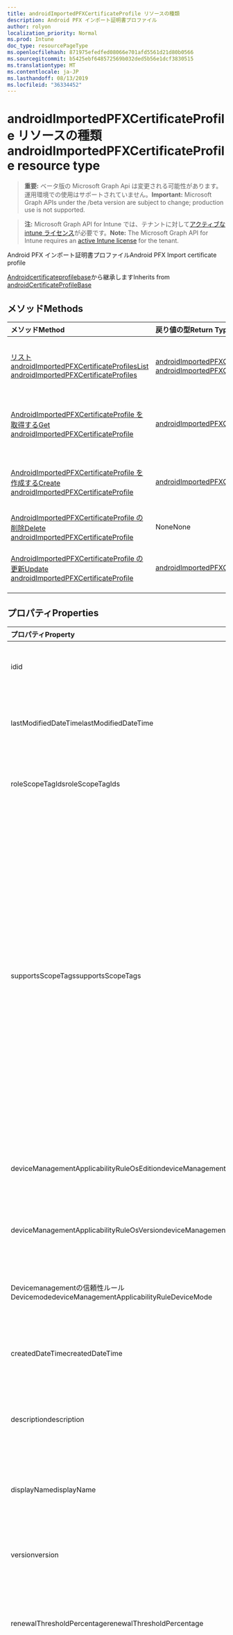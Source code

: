 ```yaml
---
title: androidImportedPFXCertificateProfile リソースの種類
description: Android PFX インポート証明書プロファイル
author: rolyon
localization_priority: Normal
ms.prod: Intune
doc_type: resourcePageType
ms.openlocfilehash: 871975efedfed08066e701afd5561d21d80b0566
ms.sourcegitcommit: b5425ebf648572569b032ded5b56e1dcf3830515
ms.translationtype: MT
ms.contentlocale: ja-JP
ms.lasthandoff: 08/13/2019
ms.locfileid: "36334452"
---
```

# <a name="androidimportedpfxcertificateprofile-resource-type"></a><span data-ttu-id="38f46-103">androidImportedPFXCertificateProfile リソースの種類</span><span class="sxs-lookup"><span data-stu-id="38f46-103">androidImportedPFXCertificateProfile resource type</span></span>

> <span data-ttu-id="38f46-104">**重要:** ベータ版の Microsoft Graph Api は変更される可能性があります。運用環境での使用はサポートされていません。</span><span class="sxs-lookup"><span data-stu-id="38f46-104">**Important:** Microsoft Graph APIs under the /beta version are subject to change; production use is not supported.</span></span>

> <span data-ttu-id="38f46-105">**注:** Microsoft Graph API for Intune では、テナントに対して[アクティブな intune ライセンス](https://go.microsoft.com/fwlink/?linkid=839381)が必要です。</span><span class="sxs-lookup"><span data-stu-id="38f46-105">**Note:** The Microsoft Graph API for Intune requires an [active Intune license](https://go.microsoft.com/fwlink/?linkid=839381) for the tenant.</span></span>

<span data-ttu-id="38f46-106">Android PFX インポート証明書プロファイル</span><span class="sxs-lookup"><span data-stu-id="38f46-106">Android PFX Import certificate profile</span></span>


<span data-ttu-id="38f46-107">[Androidcertificateprofilebase](../resources/intune-deviceconfig-androidcertificateprofilebase.md)から継承します</span><span class="sxs-lookup"><span data-stu-id="38f46-107">Inherits from [androidCertificateProfileBase](../resources/intune-deviceconfig-androidcertificateprofilebase.md)</span></span>

## <a name="methods"></a><span data-ttu-id="38f46-108">メソッド</span><span class="sxs-lookup"><span data-stu-id="38f46-108">Methods</span></span>
|<span data-ttu-id="38f46-109">メソッド</span><span class="sxs-lookup"><span data-stu-id="38f46-109">Method</span></span>|<span data-ttu-id="38f46-110">戻り値の型</span><span class="sxs-lookup"><span data-stu-id="38f46-110">Return Type</span></span>|<span data-ttu-id="38f46-111">説明</span><span class="sxs-lookup"><span data-stu-id="38f46-111">Description</span></span>|
|:---|:---|:---|
|[<span data-ttu-id="38f46-112">リスト androidImportedPFXCertificateProfiles</span><span class="sxs-lookup"><span data-stu-id="38f46-112">List androidImportedPFXCertificateProfiles</span></span>](../api/intune-deviceconfig-androidimportedpfxcertificateprofile-list.md)|<span data-ttu-id="38f46-113">[androidImportedPFXCertificateProfile](../resources/intune-deviceconfig-androidimportedpfxcertificateprofile.md)コレクション</span><span class="sxs-lookup"><span data-stu-id="38f46-113">[androidImportedPFXCertificateProfile](../resources/intune-deviceconfig-androidimportedpfxcertificateprofile.md) collection</span></span>|<span data-ttu-id="38f46-114">[AndroidImportedPFXCertificateProfile](../resources/intune-deviceconfig-androidimportedpfxcertificateprofile.md)オブジェクトのプロパティとリレーションシップをリストします。</span><span class="sxs-lookup"><span data-stu-id="38f46-114">List properties and relationships of the [androidImportedPFXCertificateProfile](../resources/intune-deviceconfig-androidimportedpfxcertificateprofile.md) objects.</span></span>|
|[<span data-ttu-id="38f46-115">AndroidImportedPFXCertificateProfile を取得する</span><span class="sxs-lookup"><span data-stu-id="38f46-115">Get androidImportedPFXCertificateProfile</span></span>](../api/intune-deviceconfig-androidimportedpfxcertificateprofile-get.md)|[<span data-ttu-id="38f46-116">androidImportedPFXCertificateProfile</span><span class="sxs-lookup"><span data-stu-id="38f46-116">androidImportedPFXCertificateProfile</span></span>](../resources/intune-deviceconfig-androidimportedpfxcertificateprofile.md)|<span data-ttu-id="38f46-117">[AndroidImportedPFXCertificateProfile](../resources/intune-deviceconfig-androidimportedpfxcertificateprofile.md)オブジェクトのプロパティとリレーションシップを読み取ります。</span><span class="sxs-lookup"><span data-stu-id="38f46-117">Read properties and relationships of the [androidImportedPFXCertificateProfile](../resources/intune-deviceconfig-androidimportedpfxcertificateprofile.md) object.</span></span>|
|[<span data-ttu-id="38f46-118">AndroidImportedPFXCertificateProfile を作成する</span><span class="sxs-lookup"><span data-stu-id="38f46-118">Create androidImportedPFXCertificateProfile</span></span>](../api/intune-deviceconfig-androidimportedpfxcertificateprofile-create.md)|[<span data-ttu-id="38f46-119">androidImportedPFXCertificateProfile</span><span class="sxs-lookup"><span data-stu-id="38f46-119">androidImportedPFXCertificateProfile</span></span>](../resources/intune-deviceconfig-androidimportedpfxcertificateprofile.md)|<span data-ttu-id="38f46-120">新しい[androidImportedPFXCertificateProfile](../resources/intune-deviceconfig-androidimportedpfxcertificateprofile.md)オブジェクトを作成します。</span><span class="sxs-lookup"><span data-stu-id="38f46-120">Create a new [androidImportedPFXCertificateProfile](../resources/intune-deviceconfig-androidimportedpfxcertificateprofile.md) object.</span></span>|
|[<span data-ttu-id="38f46-121">AndroidImportedPFXCertificateProfile の削除</span><span class="sxs-lookup"><span data-stu-id="38f46-121">Delete androidImportedPFXCertificateProfile</span></span>](../api/intune-deviceconfig-androidimportedpfxcertificateprofile-delete.md)|<span data-ttu-id="38f46-122">None</span><span class="sxs-lookup"><span data-stu-id="38f46-122">None</span></span>|<span data-ttu-id="38f46-123">[AndroidImportedPFXCertificateProfile](../resources/intune-deviceconfig-androidimportedpfxcertificateprofile.md)を削除します。</span><span class="sxs-lookup"><span data-stu-id="38f46-123">Deletes a [androidImportedPFXCertificateProfile](../resources/intune-deviceconfig-androidimportedpfxcertificateprofile.md).</span></span>|
|[<span data-ttu-id="38f46-124">AndroidImportedPFXCertificateProfile の更新</span><span class="sxs-lookup"><span data-stu-id="38f46-124">Update androidImportedPFXCertificateProfile</span></span>](../api/intune-deviceconfig-androidimportedpfxcertificateprofile-update.md)|[<span data-ttu-id="38f46-125">androidImportedPFXCertificateProfile</span><span class="sxs-lookup"><span data-stu-id="38f46-125">androidImportedPFXCertificateProfile</span></span>](../resources/intune-deviceconfig-androidimportedpfxcertificateprofile.md)|<span data-ttu-id="38f46-126">[AndroidImportedPFXCertificateProfile](../resources/intune-deviceconfig-androidimportedpfxcertificateprofile.md)オブジェクトのプロパティを更新します。</span><span class="sxs-lookup"><span data-stu-id="38f46-126">Update the properties of a [androidImportedPFXCertificateProfile](../resources/intune-deviceconfig-androidimportedpfxcertificateprofile.md) object.</span></span>|

## <a name="properties"></a><span data-ttu-id="38f46-127">プロパティ</span><span class="sxs-lookup"><span data-stu-id="38f46-127">Properties</span></span>
|<span data-ttu-id="38f46-128">プロパティ</span><span class="sxs-lookup"><span data-stu-id="38f46-128">Property</span></span>|<span data-ttu-id="38f46-129">型</span><span class="sxs-lookup"><span data-stu-id="38f46-129">Type</span></span>|<span data-ttu-id="38f46-130">説明</span><span class="sxs-lookup"><span data-stu-id="38f46-130">Description</span></span>|
|:---|:---|:---|
|<span data-ttu-id="38f46-131">id</span><span class="sxs-lookup"><span data-stu-id="38f46-131">id</span></span>|<span data-ttu-id="38f46-132">文字列</span><span class="sxs-lookup"><span data-stu-id="38f46-132">String</span></span>|<span data-ttu-id="38f46-133">エンティティのキー。</span><span class="sxs-lookup"><span data-stu-id="38f46-133">Key of the entity.</span></span> <span data-ttu-id="38f46-134">[deviceConfiguration](../resources/intune-deviceconfig-deviceconfiguration.md) から継承します</span><span class="sxs-lookup"><span data-stu-id="38f46-134">Inherited from [deviceConfiguration](../resources/intune-deviceconfig-deviceconfiguration.md)</span></span>|
|<span data-ttu-id="38f46-135">lastModifiedDateTime</span><span class="sxs-lookup"><span data-stu-id="38f46-135">lastModifiedDateTime</span></span>|<span data-ttu-id="38f46-136">DateTimeOffset</span><span class="sxs-lookup"><span data-stu-id="38f46-136">DateTimeOffset</span></span>|<span data-ttu-id="38f46-137">オブジェクトの最終更新の DateTime。</span><span class="sxs-lookup"><span data-stu-id="38f46-137">DateTime the object was last modified.</span></span> <span data-ttu-id="38f46-138">[deviceConfiguration](../resources/intune-deviceconfig-deviceconfiguration.md) から継承します</span><span class="sxs-lookup"><span data-stu-id="38f46-138">Inherited from [deviceConfiguration](../resources/intune-deviceconfig-deviceconfiguration.md)</span></span>|
|<span data-ttu-id="38f46-139">roleScopeTagIds</span><span class="sxs-lookup"><span data-stu-id="38f46-139">roleScopeTagIds</span></span>|<span data-ttu-id="38f46-140">文字列コレクション</span><span class="sxs-lookup"><span data-stu-id="38f46-140">String collection</span></span>|<span data-ttu-id="38f46-141">このエンティティインスタンスの範囲タグのリスト。</span><span class="sxs-lookup"><span data-stu-id="38f46-141">List of Scope Tags for this Entity instance.</span></span> <span data-ttu-id="38f46-142">[deviceConfiguration](../resources/intune-deviceconfig-deviceconfiguration.md) から継承します</span><span class="sxs-lookup"><span data-stu-id="38f46-142">Inherited from [deviceConfiguration](../resources/intune-deviceconfig-deviceconfiguration.md)</span></span>|
|<span data-ttu-id="38f46-143">supportsScopeTags</span><span class="sxs-lookup"><span data-stu-id="38f46-143">supportsScopeTags</span></span>|<span data-ttu-id="38f46-144">Boolean</span><span class="sxs-lookup"><span data-stu-id="38f46-144">Boolean</span></span>|<span data-ttu-id="38f46-145">基になるデバイス構成がスコープタグの割り当てをサポートしているかどうかを示します。</span><span class="sxs-lookup"><span data-stu-id="38f46-145">Indicates whether or not the underlying Device Configuration supports the assignment of scope tags.</span></span> <span data-ttu-id="38f46-146">この値が false である場合、ScopeTags プロパティへの割り当ては許可されません。エンティティは、スコープを持つユーザーには表示されません。</span><span class="sxs-lookup"><span data-stu-id="38f46-146">Assigning to the ScopeTags property is not allowed when this value is false and entities will not be visible to scoped users.</span></span> <span data-ttu-id="38f46-147">これは Silverlight で作成された従来のポリシーに対して実行され、Azure ポータルでポリシーを削除して再作成することによって解決できます。</span><span class="sxs-lookup"><span data-stu-id="38f46-147">This occurs for Legacy policies created in Silverlight and can be resolved by deleting and recreating the policy in the Azure Portal.</span></span> <span data-ttu-id="38f46-148">このプロパティに値を設定するには、 SetExtrusionDirection メソッドを適用します。</span><span class="sxs-lookup"><span data-stu-id="38f46-148">This property is read-only.</span></span> <span data-ttu-id="38f46-149">[deviceConfiguration](../resources/intune-deviceconfig-deviceconfiguration.md) から継承します</span><span class="sxs-lookup"><span data-stu-id="38f46-149">Inherited from [deviceConfiguration](../resources/intune-deviceconfig-deviceconfiguration.md)</span></span>|
|<span data-ttu-id="38f46-150">deviceManagementApplicabilityRuleOsEdition</span><span class="sxs-lookup"><span data-stu-id="38f46-150">deviceManagementApplicabilityRuleOsEdition</span></span>|[<span data-ttu-id="38f46-151">deviceManagementApplicabilityRuleOsEdition</span><span class="sxs-lookup"><span data-stu-id="38f46-151">deviceManagementApplicabilityRuleOsEdition</span></span>](../resources/intune-deviceconfig-devicemanagementapplicabilityruleosedition.md)|<span data-ttu-id="38f46-152">このポリシーの OS エディションの適用。</span><span class="sxs-lookup"><span data-stu-id="38f46-152">The OS edition applicability for this Policy.</span></span> <span data-ttu-id="38f46-153">[deviceConfiguration](../resources/intune-deviceconfig-deviceconfiguration.md) から継承します</span><span class="sxs-lookup"><span data-stu-id="38f46-153">Inherited from [deviceConfiguration](../resources/intune-deviceconfig-deviceconfiguration.md)</span></span>|
|<span data-ttu-id="38f46-154">deviceManagementApplicabilityRuleOsVersion</span><span class="sxs-lookup"><span data-stu-id="38f46-154">deviceManagementApplicabilityRuleOsVersion</span></span>|[<span data-ttu-id="38f46-155">deviceManagementApplicabilityRuleOsVersion</span><span class="sxs-lookup"><span data-stu-id="38f46-155">deviceManagementApplicabilityRuleOsVersion</span></span>](../resources/intune-deviceconfig-devicemanagementapplicabilityruleosversion.md)|<span data-ttu-id="38f46-156">このポリシーの OS バージョン適用ルール。</span><span class="sxs-lookup"><span data-stu-id="38f46-156">The OS version applicability rule for this Policy.</span></span> <span data-ttu-id="38f46-157">[deviceConfiguration](../resources/intune-deviceconfig-deviceconfiguration.md) から継承します</span><span class="sxs-lookup"><span data-stu-id="38f46-157">Inherited from [deviceConfiguration](../resources/intune-deviceconfig-deviceconfiguration.md)</span></span>|
|<span data-ttu-id="38f46-158">Devicemanagementの信頼性ルール Devicemode</span><span class="sxs-lookup"><span data-stu-id="38f46-158">deviceManagementApplicabilityRuleDeviceMode</span></span>|[<span data-ttu-id="38f46-159">Devicemanagementの信頼性ルール Devicemode</span><span class="sxs-lookup"><span data-stu-id="38f46-159">deviceManagementApplicabilityRuleDeviceMode</span></span>](../resources/intune-deviceconfig-devicemanagementapplicabilityruledevicemode.md)|<span data-ttu-id="38f46-160">このポリシーのデバイスモード適用ルール。</span><span class="sxs-lookup"><span data-stu-id="38f46-160">The device mode applicability rule for this Policy.</span></span> <span data-ttu-id="38f46-161">[deviceConfiguration](../resources/intune-deviceconfig-deviceconfiguration.md) から継承します</span><span class="sxs-lookup"><span data-stu-id="38f46-161">Inherited from [deviceConfiguration](../resources/intune-deviceconfig-deviceconfiguration.md)</span></span>|
|<span data-ttu-id="38f46-162">createdDateTime</span><span class="sxs-lookup"><span data-stu-id="38f46-162">createdDateTime</span></span>|<span data-ttu-id="38f46-163">DateTimeOffset</span><span class="sxs-lookup"><span data-stu-id="38f46-163">DateTimeOffset</span></span>|<span data-ttu-id="38f46-164">オブジェクトが作成された DateTime。</span><span class="sxs-lookup"><span data-stu-id="38f46-164">DateTime the object was created.</span></span> <span data-ttu-id="38f46-165">[deviceConfiguration](../resources/intune-deviceconfig-deviceconfiguration.md) から継承します</span><span class="sxs-lookup"><span data-stu-id="38f46-165">Inherited from [deviceConfiguration](../resources/intune-deviceconfig-deviceconfiguration.md)</span></span>|
|<span data-ttu-id="38f46-166">description</span><span class="sxs-lookup"><span data-stu-id="38f46-166">description</span></span>|<span data-ttu-id="38f46-167">String</span><span class="sxs-lookup"><span data-stu-id="38f46-167">String</span></span>|<span data-ttu-id="38f46-168">管理者が指定した、デバイス構成についての説明。</span><span class="sxs-lookup"><span data-stu-id="38f46-168">Admin provided description of the Device Configuration.</span></span> <span data-ttu-id="38f46-169">[deviceConfiguration](../resources/intune-deviceconfig-deviceconfiguration.md) から継承します</span><span class="sxs-lookup"><span data-stu-id="38f46-169">Inherited from [deviceConfiguration](../resources/intune-deviceconfig-deviceconfiguration.md)</span></span>|
|<span data-ttu-id="38f46-170">displayName</span><span class="sxs-lookup"><span data-stu-id="38f46-170">displayName</span></span>|<span data-ttu-id="38f46-171">String</span><span class="sxs-lookup"><span data-stu-id="38f46-171">String</span></span>|<span data-ttu-id="38f46-172">管理者が指定した、デバイス構成の名前。</span><span class="sxs-lookup"><span data-stu-id="38f46-172">Admin provided name of the device configuration.</span></span> <span data-ttu-id="38f46-173">[deviceConfiguration](../resources/intune-deviceconfig-deviceconfiguration.md) から継承します</span><span class="sxs-lookup"><span data-stu-id="38f46-173">Inherited from [deviceConfiguration](../resources/intune-deviceconfig-deviceconfiguration.md)</span></span>|
|<span data-ttu-id="38f46-174">version</span><span class="sxs-lookup"><span data-stu-id="38f46-174">version</span></span>|<span data-ttu-id="38f46-175">Int32</span><span class="sxs-lookup"><span data-stu-id="38f46-175">Int32</span></span>|<span data-ttu-id="38f46-176">デバイス構成のバージョン。</span><span class="sxs-lookup"><span data-stu-id="38f46-176">Version of the device configuration.</span></span> <span data-ttu-id="38f46-177">[deviceConfiguration](../resources/intune-deviceconfig-deviceconfiguration.md) から継承します</span><span class="sxs-lookup"><span data-stu-id="38f46-177">Inherited from [deviceConfiguration](../resources/intune-deviceconfig-deviceconfiguration.md)</span></span>|
|<span data-ttu-id="38f46-178">renewalThresholdPercentage</span><span class="sxs-lookup"><span data-stu-id="38f46-178">renewalThresholdPercentage</span></span>|<span data-ttu-id="38f46-179">Int32</span><span class="sxs-lookup"><span data-stu-id="38f46-179">Int32</span></span>|<span data-ttu-id="38f46-180">証明書の更新しきい値の割合。</span><span class="sxs-lookup"><span data-stu-id="38f46-180">Certificate renewal threshold percentage.</span></span> <span data-ttu-id="38f46-181">[Androidcertificateprofilebase](../resources/intune-deviceconfig-androidcertificateprofilebase.md)から継承される有効な値は1から99。</span><span class="sxs-lookup"><span data-stu-id="38f46-181">Valid values 1 to 99 Inherited from [androidCertificateProfileBase](../resources/intune-deviceconfig-androidcertificateprofilebase.md)</span></span>|
|<span data-ttu-id="38f46-182">subjectNameFormat</span><span class="sxs-lookup"><span data-stu-id="38f46-182">subjectNameFormat</span></span>|[<span data-ttu-id="38f46-183">subjectNameFormat</span><span class="sxs-lookup"><span data-stu-id="38f46-183">subjectNameFormat</span></span>](../resources/intune-deviceconfig-subjectnameformat.md)|<span data-ttu-id="38f46-184">証明書のサブジェクト名の形式。</span><span class="sxs-lookup"><span data-stu-id="38f46-184">Certificate Subject Name Format.</span></span> <span data-ttu-id="38f46-185">[Androidcertificateprofilebase](../resources/intune-deviceconfig-androidcertificateprofilebase.md)から継承します。</span><span class="sxs-lookup"><span data-stu-id="38f46-185">Inherited from [androidCertificateProfileBase](../resources/intune-deviceconfig-androidcertificateprofilebase.md).</span></span> <span data-ttu-id="38f46-186">可能な値は、`commonName`、`commonNameIncludingEmail`、`commonNameAsEmail`、`custom`、`commonNameAsIMEI`、`commonNameAsSerialNumber`、`commonNameAsAadDeviceId`、`commonNameAsIntuneDeviceId`、`commonNameAsDurableDeviceId` です。</span><span class="sxs-lookup"><span data-stu-id="38f46-186">Possible values are: `commonName`, `commonNameIncludingEmail`, `commonNameAsEmail`, `custom`, `commonNameAsIMEI`, `commonNameAsSerialNumber`, `commonNameAsAadDeviceId`, `commonNameAsIntuneDeviceId`, `commonNameAsDurableDeviceId`.</span></span>|
|<span data-ttu-id="38f46-187">subjectAlternativeNameType</span><span class="sxs-lookup"><span data-stu-id="38f46-187">subjectAlternativeNameType</span></span>|[<span data-ttu-id="38f46-188">subjectAlternativeNameType</span><span class="sxs-lookup"><span data-stu-id="38f46-188">subjectAlternativeNameType</span></span>](../resources/intune-deviceconfig-subjectalternativenametype.md)|<span data-ttu-id="38f46-189">証明書のサブジェクトの別名の種類。</span><span class="sxs-lookup"><span data-stu-id="38f46-189">Certificate Subject Alternative Name Type.</span></span> <span data-ttu-id="38f46-190">[Androidcertificateprofilebase](../resources/intune-deviceconfig-androidcertificateprofilebase.md)から継承します。</span><span class="sxs-lookup"><span data-stu-id="38f46-190">Inherited from [androidCertificateProfileBase](../resources/intune-deviceconfig-androidcertificateprofilebase.md).</span></span> <span data-ttu-id="38f46-191">可能な値は、`none`、`emailAddress`、`userPrincipalName`、`customAzureADAttribute`、`domainNameService` です。</span><span class="sxs-lookup"><span data-stu-id="38f46-191">Possible values are: `none`, `emailAddress`, `userPrincipalName`, `customAzureADAttribute`, `domainNameService`.</span></span>|
|<span data-ttu-id="38f46-192">certificateValidityPeriodValue</span><span class="sxs-lookup"><span data-stu-id="38f46-192">certificateValidityPeriodValue</span></span>|<span data-ttu-id="38f46-193">Int32</span><span class="sxs-lookup"><span data-stu-id="38f46-193">Int32</span></span>|<span data-ttu-id="38f46-194">証明書の有効期間の値。</span><span class="sxs-lookup"><span data-stu-id="38f46-194">Value for the Certificate Validity Period.</span></span> <span data-ttu-id="38f46-195">[Androidcertificateprofilebase](../resources/intune-deviceconfig-androidcertificateprofilebase.md)から継承します</span><span class="sxs-lookup"><span data-stu-id="38f46-195">Inherited from [androidCertificateProfileBase](../resources/intune-deviceconfig-androidcertificateprofilebase.md)</span></span>|
|<span data-ttu-id="38f46-196">certificateValidityPeriodScale</span><span class="sxs-lookup"><span data-stu-id="38f46-196">certificateValidityPeriodScale</span></span>|[<span data-ttu-id="38f46-197">certificateValidityPeriodScale</span><span class="sxs-lookup"><span data-stu-id="38f46-197">certificateValidityPeriodScale</span></span>](../resources/intune-deviceconfig-certificatevalidityperiodscale.md)|<span data-ttu-id="38f46-198">証明書の有効期間のスケール。</span><span class="sxs-lookup"><span data-stu-id="38f46-198">Scale for the Certificate Validity Period.</span></span> <span data-ttu-id="38f46-199">[Androidcertificateprofilebase](../resources/intune-deviceconfig-androidcertificateprofilebase.md)から継承します。</span><span class="sxs-lookup"><span data-stu-id="38f46-199">Inherited from [androidCertificateProfileBase](../resources/intune-deviceconfig-androidcertificateprofilebase.md).</span></span> <span data-ttu-id="38f46-200">可能な値は、`days`、`months`、`years` です。</span><span class="sxs-lookup"><span data-stu-id="38f46-200">Possible values are: `days`, `months`, `years`.</span></span>|
|<span data-ttu-id="38f46-201">extendedKeyUsages</span><span class="sxs-lookup"><span data-stu-id="38f46-201">extendedKeyUsages</span></span>|<span data-ttu-id="38f46-202">[Extendedkeyusage](../resources/intune-deviceconfig-extendedkeyusage.md)コレクション</span><span class="sxs-lookup"><span data-stu-id="38f46-202">[extendedKeyUsage](../resources/intune-deviceconfig-extendedkeyusage.md) collection</span></span>|<span data-ttu-id="38f46-203">拡張キー使用法 (EKU) の設定。</span><span class="sxs-lookup"><span data-stu-id="38f46-203">Extended Key Usage (EKU) settings.</span></span> <span data-ttu-id="38f46-204">このコレクションには、最大で 500 個の要素を含めることができます。</span><span class="sxs-lookup"><span data-stu-id="38f46-204">This collection can contain a maximum of 500 elements.</span></span> <span data-ttu-id="38f46-205">[Androidcertificateprofilebase](../resources/intune-deviceconfig-androidcertificateprofilebase.md)から継承します</span><span class="sxs-lookup"><span data-stu-id="38f46-205">Inherited from [androidCertificateProfileBase](../resources/intune-deviceconfig-androidcertificateprofilebase.md)</span></span>|
|<span data-ttu-id="38f46-206">intendedPurpose</span><span class="sxs-lookup"><span data-stu-id="38f46-206">intendedPurpose</span></span>|[<span data-ttu-id="38f46-207">intendedPurpose</span><span class="sxs-lookup"><span data-stu-id="38f46-207">intendedPurpose</span></span>](../resources/intune-deviceconfig-intendedpurpose.md)|<span data-ttu-id="38f46-208">まだ文書化されていません。</span><span class="sxs-lookup"><span data-stu-id="38f46-208">Not yet documented.</span></span> <span data-ttu-id="38f46-209">可能な値は、`unassigned`、`smimeEncryption`、`smimeSigning`、`vpn`、`wifi` です。</span><span class="sxs-lookup"><span data-stu-id="38f46-209">Possible values are: `unassigned`, `smimeEncryption`, `smimeSigning`, `vpn`, `wifi`.</span></span>|

## <a name="relationships"></a><span data-ttu-id="38f46-210">リレーションシップ</span><span class="sxs-lookup"><span data-stu-id="38f46-210">Relationships</span></span>
|<span data-ttu-id="38f46-211">リレーションシップ</span><span class="sxs-lookup"><span data-stu-id="38f46-211">Relationship</span></span>|<span data-ttu-id="38f46-212">型</span><span class="sxs-lookup"><span data-stu-id="38f46-212">Type</span></span>|<span data-ttu-id="38f46-213">説明</span><span class="sxs-lookup"><span data-stu-id="38f46-213">Description</span></span>|
|:---|:---|:---|
|<span data-ttu-id="38f46-214">groupAssignments</span><span class="sxs-lookup"><span data-stu-id="38f46-214">groupAssignments</span></span>|<span data-ttu-id="38f46-215">[deviceConfigurationGroupAssignment](../resources/intune-deviceconfig-deviceconfigurationgroupassignment.md)コレクション</span><span class="sxs-lookup"><span data-stu-id="38f46-215">[deviceConfigurationGroupAssignment](../resources/intune-deviceconfig-deviceconfigurationgroupassignment.md) collection</span></span>|<span data-ttu-id="38f46-216">デバイスの構成プロファイルのグループ割り当てのリストです。</span><span class="sxs-lookup"><span data-stu-id="38f46-216">The list of group assignments for the device configuration profile.</span></span> <span data-ttu-id="38f46-217">[deviceConfiguration](../resources/intune-deviceconfig-deviceconfiguration.md) から継承します</span><span class="sxs-lookup"><span data-stu-id="38f46-217">Inherited from [deviceConfiguration](../resources/intune-deviceconfig-deviceconfiguration.md)</span></span>|
|<span data-ttu-id="38f46-218">assignments</span><span class="sxs-lookup"><span data-stu-id="38f46-218">assignments</span></span>|<span data-ttu-id="38f46-219">[deviceConfigurationAssignment](../resources/intune-deviceconfig-deviceconfigurationassignment.md) コレクション</span><span class="sxs-lookup"><span data-stu-id="38f46-219">[deviceConfigurationAssignment](../resources/intune-deviceconfig-deviceconfigurationassignment.md) collection</span></span>|<span data-ttu-id="38f46-220">デバイスの構成プロファイルの割り当てのリスト。</span><span class="sxs-lookup"><span data-stu-id="38f46-220">The list of assignments for the device configuration profile.</span></span> <span data-ttu-id="38f46-221">[deviceConfiguration](../resources/intune-deviceconfig-deviceconfiguration.md) から継承します</span><span class="sxs-lookup"><span data-stu-id="38f46-221">Inherited from [deviceConfiguration](../resources/intune-deviceconfig-deviceconfiguration.md)</span></span>|
|<span data-ttu-id="38f46-222">deviceStatuses</span><span class="sxs-lookup"><span data-stu-id="38f46-222">deviceStatuses</span></span>|<span data-ttu-id="38f46-223">[deviceConfigurationDeviceStatus](../resources/intune-deviceconfig-deviceconfigurationdevicestatus.md) コレクション</span><span class="sxs-lookup"><span data-stu-id="38f46-223">[deviceConfigurationDeviceStatus](../resources/intune-deviceconfig-deviceconfigurationdevicestatus.md) collection</span></span>|<span data-ttu-id="38f46-224">デバイスごとのデバイス構成のインストール状況。</span><span class="sxs-lookup"><span data-stu-id="38f46-224">Device configuration installation status by device.</span></span> <span data-ttu-id="38f46-225">[deviceConfiguration](../resources/intune-deviceconfig-deviceconfiguration.md) から継承します</span><span class="sxs-lookup"><span data-stu-id="38f46-225">Inherited from [deviceConfiguration](../resources/intune-deviceconfig-deviceconfiguration.md)</span></span>|
|<span data-ttu-id="38f46-226">userStatuses</span><span class="sxs-lookup"><span data-stu-id="38f46-226">userStatuses</span></span>|<span data-ttu-id="38f46-227">[deviceConfigurationUserStatus](../resources/intune-deviceconfig-deviceconfigurationuserstatus.md) コレクション</span><span class="sxs-lookup"><span data-stu-id="38f46-227">[deviceConfigurationUserStatus](../resources/intune-deviceconfig-deviceconfigurationuserstatus.md) collection</span></span>|<span data-ttu-id="38f46-228">ユーザーごとのデバイス構成のインストール状態。</span><span class="sxs-lookup"><span data-stu-id="38f46-228">Device configuration installation status by user.</span></span> <span data-ttu-id="38f46-229">[deviceConfiguration](../resources/intune-deviceconfig-deviceconfiguration.md) から継承します</span><span class="sxs-lookup"><span data-stu-id="38f46-229">Inherited from [deviceConfiguration](../resources/intune-deviceconfig-deviceconfiguration.md)</span></span>|
|<span data-ttu-id="38f46-230">deviceStatusOverview</span><span class="sxs-lookup"><span data-stu-id="38f46-230">deviceStatusOverview</span></span>|[<span data-ttu-id="38f46-231">deviceConfigurationDeviceOverview</span><span class="sxs-lookup"><span data-stu-id="38f46-231">deviceConfigurationDeviceOverview</span></span>](../resources/intune-deviceconfig-deviceconfigurationdeviceoverview.md)|<span data-ttu-id="38f46-232">デバイス構成のデバイス状態の概要 ([deviceConfiguration](../resources/intune-deviceconfig-deviceconfiguration.md) から継承)</span><span class="sxs-lookup"><span data-stu-id="38f46-232">Device Configuration devices status overview Inherited from [deviceConfiguration](../resources/intune-deviceconfig-deviceconfiguration.md)</span></span>|
|<span data-ttu-id="38f46-233">userStatusOverview</span><span class="sxs-lookup"><span data-stu-id="38f46-233">userStatusOverview</span></span>|[<span data-ttu-id="38f46-234">deviceConfigurationUserOverview</span><span class="sxs-lookup"><span data-stu-id="38f46-234">deviceConfigurationUserOverview</span></span>](../resources/intune-deviceconfig-deviceconfigurationuseroverview.md)|<span data-ttu-id="38f46-235">デバイス構成のユーザー状態の概要 ([deviceConfiguration](../resources/intune-deviceconfig-deviceconfiguration.md) から継承)</span><span class="sxs-lookup"><span data-stu-id="38f46-235">Device Configuration users status overview Inherited from [deviceConfiguration](../resources/intune-deviceconfig-deviceconfiguration.md)</span></span>|
|<span data-ttu-id="38f46-236">deviceSettingStateSummaries</span><span class="sxs-lookup"><span data-stu-id="38f46-236">deviceSettingStateSummaries</span></span>|<span data-ttu-id="38f46-237">[settingStateDeviceSummary](../resources/intune-deviceconfig-settingstatedevicesummary.md) コレクション</span><span class="sxs-lookup"><span data-stu-id="38f46-237">[settingStateDeviceSummary](../resources/intune-deviceconfig-settingstatedevicesummary.md) collection</span></span>|<span data-ttu-id="38f46-238">デバイス構成設定状態のデバイスの要約 ([deviceConfiguration](../resources/intune-deviceconfig-deviceconfiguration.md) から継承)</span><span class="sxs-lookup"><span data-stu-id="38f46-238">Device Configuration Setting State Device Summary Inherited from [deviceConfiguration](../resources/intune-deviceconfig-deviceconfiguration.md)</span></span>|
|<span data-ttu-id="38f46-239">rootCertificate</span><span class="sxs-lookup"><span data-stu-id="38f46-239">rootCertificate</span></span>|[<span data-ttu-id="38f46-240">androidTrustedRootCertificate</span><span class="sxs-lookup"><span data-stu-id="38f46-240">androidTrustedRootCertificate</span></span>](../resources/intune-deviceconfig-androidtrustedrootcertificate.md)|<span data-ttu-id="38f46-241">信頼されたルート証明書。</span><span class="sxs-lookup"><span data-stu-id="38f46-241">Trusted Root Certificate.</span></span> <span data-ttu-id="38f46-242">[Androidcertificateprofilebase](../resources/intune-deviceconfig-androidcertificateprofilebase.md)から継承します</span><span class="sxs-lookup"><span data-stu-id="38f46-242">Inherited from [androidCertificateProfileBase](../resources/intune-deviceconfig-androidcertificateprofilebase.md)</span></span>|
|<span data-ttu-id="38f46-243">managedDeviceCertificateStates</span><span class="sxs-lookup"><span data-stu-id="38f46-243">managedDeviceCertificateStates</span></span>|<span data-ttu-id="38f46-244">[managedDeviceCertificateState](../resources/intune-deviceconfig-manageddevicecertificatestate.md)コレクション</span><span class="sxs-lookup"><span data-stu-id="38f46-244">[managedDeviceCertificateState](../resources/intune-deviceconfig-manageddevicecertificatestate.md) collection</span></span>|<span data-ttu-id="38f46-245">デバイスの証明書の状態</span><span class="sxs-lookup"><span data-stu-id="38f46-245">Certificate state for devices</span></span>|

## <a name="json-representation"></a><span data-ttu-id="38f46-246">JSON 表記</span><span class="sxs-lookup"><span data-stu-id="38f46-246">JSON Representation</span></span>
<span data-ttu-id="38f46-247">以下は、リソースの JSON 表記です。</span><span class="sxs-lookup"><span data-stu-id="38f46-247">Here is a JSON representation of the resource.</span></span>
<!-- {
  "blockType": "resource",
  "keyProperty": "id",
  "@odata.type": "microsoft.graph.androidImportedPFXCertificateProfile"
}
-->
``` json
{
  "@odata.type": "#microsoft.graph.androidImportedPFXCertificateProfile",
  "id": "String (identifier)",
  "lastModifiedDateTime": "String (timestamp)",
  "roleScopeTagIds": [
    "String"
  ],
  "supportsScopeTags": true,
  "deviceManagementApplicabilityRuleOsEdition": {
    "@odata.type": "microsoft.graph.deviceManagementApplicabilityRuleOsEdition",
    "osEditionTypes": [
      "String"
    ],
    "name": "String",
    "ruleType": "String"
  },
  "deviceManagementApplicabilityRuleOsVersion": {
    "@odata.type": "microsoft.graph.deviceManagementApplicabilityRuleOsVersion",
    "minOSVersion": "String",
    "maxOSVersion": "String",
    "name": "String",
    "ruleType": "String"
  },
  "deviceManagementApplicabilityRuleDeviceMode": {
    "@odata.type": "microsoft.graph.deviceManagementApplicabilityRuleDeviceMode",
    "deviceMode": "String",
    "name": "String",
    "ruleType": "String"
  },
  "createdDateTime": "String (timestamp)",
  "description": "String",
  "displayName": "String",
  "version": 1024,
  "renewalThresholdPercentage": 1024,
  "subjectNameFormat": "String",
  "subjectAlternativeNameType": "String",
  "certificateValidityPeriodValue": 1024,
  "certificateValidityPeriodScale": "String",
  "extendedKeyUsages": [
    {
      "@odata.type": "microsoft.graph.extendedKeyUsage",
      "name": "String",
      "objectIdentifier": "String"
    }
  ],
  "intendedPurpose": "String"
}
```



